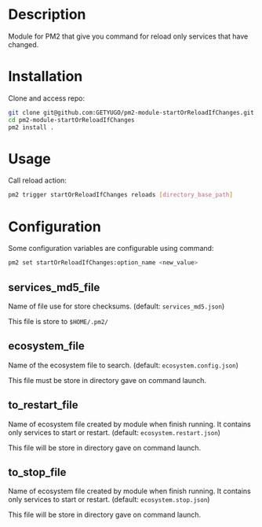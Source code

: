 # Description
Module for PM2 that give you command for reload only services that have changed.
# Installation
Clone and access repo:
```bash
git clone git@github.com:GETYUGO/pm2-module-startOrReloadIfChanges.git
cd pm2-module-startOrReloadIfChanges
pm2 install .
```
# Usage
Call reload action:
```bash
pm2 trigger startOrReloadIfChanges reloads [directory_base_path]
```
# Configuration
Some configuration variables are configurable using command:
```bash
pm2 set startOrReloadIfChanges:option_name <new_value>
```
## services_md5_file
Name of file use for store checksums. 
(default: `services_md5.json`)

This file is store to `$HOME/.pm2/`
## ecosystem_file
Name of the ecosystem file to search. 
(default: `ecosystem.config.json`)

This file must be store in directory gave on command launch.
## to_restart_file
Name of ecosystem file created by module when finish running.
It contains only services to start or restart. 
(default: `ecosystem.restart.json`)

This file will be store in directory gave on command launch.
## to_stop_file
Name of ecosystem file created by module when finish running.
It contains only services to start or restart.
(default: `ecosystem.stop.json`)

This file will be store in directory gave on command launch.